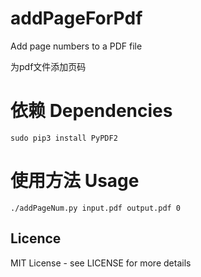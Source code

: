 # addPageForPdf
Add page numbers to a PDF file 

为pdf文件添加页码

# 依赖 Dependencies
```
sudo pip3 install PyPDF2
```

# 使用方法 Usage
```
./addPageNum.py input.pdf output.pdf 0
```

## Licence
MIT License - see LICENSE for more details

